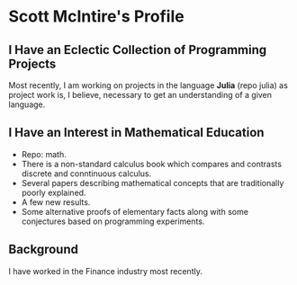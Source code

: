 # Scott McIntire's Profile

## I Have an Eclectic Collection of Programming Projects
Most recently, I am working on projects in the language **Julia** (repo julia) as project work is, I believe,
necessary to get an understanding of a given language.

## I Have an Interest in Mathematical Education
- Repo: math.
- There is a non-standard calculus book which compares and contrasts discrete and conntinuous calculus.
- Several papers describing mathematical concepts that are traditionally poorly explained.
- A few new results.
- Some alternative proofs of elementary facts along with some conjectures based on programming experiments.

## Background
I have worked in the Finance industry most recently.

